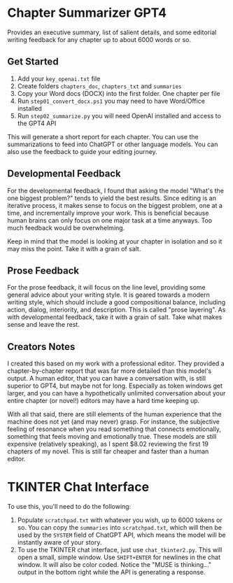# Chapter Summarizer GPT4

Provides an executive summary, list of salient details, and some editorial writing feedback for any chapter up to about 6000 words or so. 

## Get Started

1. Add your `key_openai.txt` file
2. Create folders `chapters_doc`, `chapters_txt` and `summaries`
3. Copy your Word docs (DOCX) into the first folder. One chapter per file
4. Run `step01_convert_docx.ps1` you may need to have Word/Office installed
5. Run `step02_summarize.py` you will need OpenAI installed and access to the GPT4 API

This will generate a short report for each chapter. You can use the summarizations to feed into ChatGPT or other language models. You can also use the feedback to guide your editing journey. 

## Developmental Feedback

For the developmental feedback, I found that asking the model "What's the one biggest problem?" tends to yield the best results. Since editing is an iterative process, it makes sense to focus on the biggest problem, one at a time, and incrementally improve your work. This is beneficial because human brains can only focus on one major task at a time anyways. Too much feedback would be overwhelming.

Keep in mind that the model is looking at your chapter in isolation and so it may miss the point. Take it with a grain of salt.

## Prose Feedback

For the prose feedback, it will focus on the line level, providing some general advice about your writing style. It is geared towards a modern writing style, which should include a good compositional balance, including action, dialog, interiority, and description. This is called "prose layering". As with developmental feedback, take it with a grain of salt. Take what makes sense and leave the rest.

## Creators Notes

I created this based on my work with a professional editor. They provided a chapter-by-chapter report that was far more detailed than this model's output. A human editor, that you can have a conversation with, is still superior to GPT4, but maybe not for long. Especially as token windows get larger, and you can have a hypothetically unlimited conversation about your entire chapter (or novel!) editors may have a hard time keeping up. 

With all that said, there are still elements of the human experience that the machine does not yet (and may never) grasp. For instance, the subjective feeling of resonance when you read something that connects emotionally, something that feels moving and emotionally true. These models are still expensive (relatively speaking), as I spent $8.02 reviewing the first 19 chapters of my novel. This is still far cheaper and faster than a human editor.

# TKINTER Chat Interface

To use this, you'll need to do the following:

1. Populate `scratchpad.txt` with whatever you wish, up to 6000 tokens or so. You can copy the `summaries` into `scratchpad.txt`, which will then be used by the `SYSTEM` field of ChatGPT API, which means the model will be instantly aware of your story.
2. To use the TKINTER chat interface, just use `chat_tkinter2.py`. This will open a small, simple window. Use `SHIFT+ENTER` for newlines in the chat window. It will also be color coded. Notice the "MUSE is thinking..." output in the bottom right while the API is generating a response.